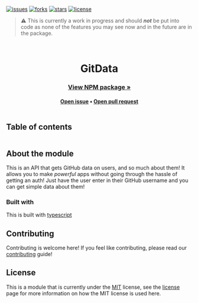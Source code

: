 [![issues](https://img.shields.io/github/issues/darkdarcool/GitData-Typescript?logoColor=blue&style=for-the-badge)](https://github.com/darkdarcool/GitData-Typescript/issues)
[![forks](https://img.shields.io/github/forks/darkdarcool/GitData-Typescript?style=for-the-badge)](https://github.com/darkdarcool/GitData-Typescript/fork)
[![stars](https://img.shields.io/github/stars/darkdarcool/GitData-Typescript?logoColor=blue&style=for-the-badge)](https://github.com/darkdarcool/GitData-Typescript/stargazers)
[![license](https://img.shields.io/github/license/darkdarcool/GitData-Typescript?color=blue&style=for-the-badge)](https://github.com/darkdarcool/GitData-Typescript/blob/master/LICENSE)
> ⚠️ This is currently a work in progress and should ***not*** be put into code as none of the features you may see now and in the future are in the package.

<br />

<h1 align = "center" style = "display: block"> GitData </h1>

<h3 align = "center"><a href = "https://www.npmjs.com/package/git_data-typescript"> View NPM package »</a></h1>
<h4 align = "center"><a href = "https://github.com/darkdarcool/GitData-Typescript/issues">Open issue</a>  • <a href = "https://github.com/darkdarcool/GitData-Typescript/pulls">Open pull request</a></h4>

<details>
  <summary style = "display: inline-block"><h2 class = "fake-link">Table of contents</summary>
  <br>
  <br>
  <li>
    <a href = "about-the-module">About the module</a>
    <ul>
      • <a href = "built-with"> Built with </a>
    </ul>
    • <a href = "contributing">Contributing</a>
    <br>
    • <a href = "license">License</a>
  </li>
</details>

## About the module

This is an API that gets GitHub data on users, and so much about them! It allows you to make _powerful_ apps without going through the hassle of getting an auth! Just have the user enter in their GitHub username and you can get simple data about them! 

###  Built with 

This is built with [typescript](https://www.typescriptlang.org)

## Contributing

Contributing is welcome here! If you feel like contributing, please read our [contributing](#) guide!

## License

This is a module that is currently under the [MIT](https://en.wikipedia.org/wiki/MIT_License) license, see the [license](https://github.com/darkdarcool/GitData-Typescript/blob/master/LICENSE) page for more information on how the MIT license is used here.

